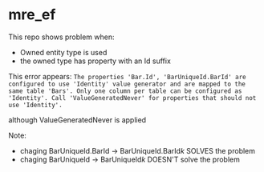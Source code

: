 # mre_ef
This repo shows problem when:
- Owned entity type is used
- the owned type has property with an Id suffix

This error appears:
```The properties 'Bar.Id', 'BarUniqueId.BarId' are configured to use 'Identity' value generator and are mapped to the same table 'Bars'. Only one column per table can be configured as 'Identity'. Call 'ValueGeneratedNever' for properties that should not use 'Identity'.```

although ValueGeneratedNever is applied

Note:
- chaging BarUniqueId.BarId -> BarUniqueId.BarId*k* SOLVES the problem
- chaging BarUniqueId -> BarUniqueId*k* DOESN'T solve the problem
